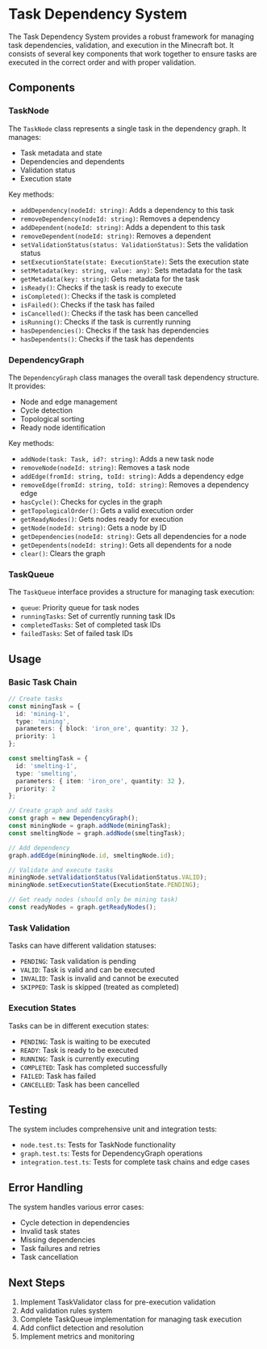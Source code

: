 # Task Dependency System

The Task Dependency System provides a robust framework for managing task dependencies, validation, and execution in the Minecraft bot. It consists of several key components that work together to ensure tasks are executed in the correct order and with proper validation.

## Components

### TaskNode

The `TaskNode` class represents a single task in the dependency graph. It manages:

- Task metadata and state
- Dependencies and dependents
- Validation status
- Execution state

Key methods:
- `addDependency(nodeId: string)`: Adds a dependency to this task
- `removeDependency(nodeId: string)`: Removes a dependency
- `addDependent(nodeId: string)`: Adds a dependent to this task
- `removeDependent(nodeId: string)`: Removes a dependent
- `setValidationStatus(status: ValidationStatus)`: Sets the validation status
- `setExecutionState(state: ExecutionState)`: Sets the execution state
- `setMetadata(key: string, value: any)`: Sets metadata for the task
- `getMetadata(key: string)`: Gets metadata for the task
- `isReady()`: Checks if the task is ready to execute
- `isCompleted()`: Checks if the task is completed
- `isFailed()`: Checks if the task has failed
- `isCancelled()`: Checks if the task has been cancelled
- `isRunning()`: Checks if the task is currently running
- `hasDependencies()`: Checks if the task has dependencies
- `hasDependents()`: Checks if the task has dependents

### DependencyGraph

The `DependencyGraph` class manages the overall task dependency structure. It provides:

- Node and edge management
- Cycle detection
- Topological sorting
- Ready node identification

Key methods:
- `addNode(task: Task, id?: string)`: Adds a new task node
- `removeNode(nodeId: string)`: Removes a task node
- `addEdge(fromId: string, toId: string)`: Adds a dependency edge
- `removeEdge(fromId: string, toId: string)`: Removes a dependency edge
- `hasCycle()`: Checks for cycles in the graph
- `getTopologicalOrder()`: Gets a valid execution order
- `getReadyNodes()`: Gets nodes ready for execution
- `getNode(nodeId: string)`: Gets a node by ID
- `getDependencies(nodeId: string)`: Gets all dependencies for a node
- `getDependents(nodeId: string)`: Gets all dependents for a node
- `clear()`: Clears the graph

### TaskQueue

The `TaskQueue` interface provides a structure for managing task execution:

- `queue`: Priority queue for task nodes
- `runningTasks`: Set of currently running task IDs
- `completedTasks`: Set of completed task IDs
- `failedTasks`: Set of failed task IDs

## Usage

### Basic Task Chain

```typescript
// Create tasks
const miningTask = {
  id: 'mining-1',
  type: 'mining',
  parameters: { block: 'iron_ore', quantity: 32 },
  priority: 1
};

const smeltingTask = {
  id: 'smelting-1',
  type: 'smelting',
  parameters: { item: 'iron_ore', quantity: 32 },
  priority: 2
};

// Create graph and add tasks
const graph = new DependencyGraph();
const miningNode = graph.addNode(miningTask);
const smeltingNode = graph.addNode(smeltingTask);

// Add dependency
graph.addEdge(miningNode.id, smeltingNode.id);

// Validate and execute tasks
miningNode.setValidationStatus(ValidationStatus.VALID);
miningNode.setExecutionState(ExecutionState.PENDING);

// Get ready nodes (should only be mining task)
const readyNodes = graph.getReadyNodes();
```

### Task Validation

Tasks can have different validation statuses:
- `PENDING`: Task validation is pending
- `VALID`: Task is valid and can be executed
- `INVALID`: Task is invalid and cannot be executed
- `SKIPPED`: Task is skipped (treated as completed)

### Execution States

Tasks can be in different execution states:
- `PENDING`: Task is waiting to be executed
- `READY`: Task is ready to be executed
- `RUNNING`: Task is currently executing
- `COMPLETED`: Task has completed successfully
- `FAILED`: Task has failed
- `CANCELLED`: Task has been cancelled

## Testing

The system includes comprehensive unit and integration tests:

- `node.test.ts`: Tests for TaskNode functionality
- `graph.test.ts`: Tests for DependencyGraph operations
- `integration.test.ts`: Tests for complete task chains and edge cases

## Error Handling

The system handles various error cases:
- Cycle detection in dependencies
- Invalid task states
- Missing dependencies
- Task failures and retries
- Task cancellation

## Next Steps

1. Implement TaskValidator class for pre-execution validation
2. Add validation rules system
3. Complete TaskQueue implementation for managing task execution
4. Add conflict detection and resolution
5. Implement metrics and monitoring 
